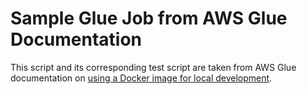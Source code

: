 # Sample Glue Job from AWS Glue Documentation

This script and its corresponding test script are taken from AWS Glue 
documentation on [using a Docker image for local development](https://docs.aws.amazon.com/glue/latest/dg/aws-glue-programming-etl-libraries.html#develop-local-docker-image).